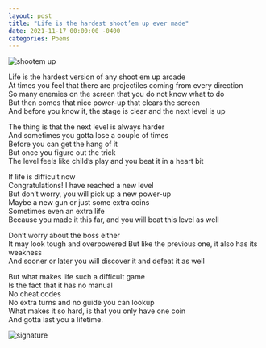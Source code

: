 ```yaml
---
layout: post
title: "Life is the hardest shoot’em up ever made"
date: 2021-11-17 00:00:00 -0400
categories: Poems
---
```



![shootem up](https://i.pinimg.com/originals/8f/e6/ec/8fe6ec532a1d815a1fb85ae0930fd578.gif)

Life is the hardest version of any shoot em up arcade <br>
At times you feel that there are projectiles coming from every direction <br>
So many enemies on the screen that you do not know what to do <br>
But then comes that nice power-up that clears the screen <br>
And before you know it, the stage is clear and the next level is up <br>

The thing is that the next level is always harder <br>
And sometimes you gotta lose a couple of times <br>
Before you can get the hang of it <br>
But once you figure out the trick <br>
The level feels like child’s play and you beat it in a heart bit <br>

If life is difficult now <br>
Congratulations! I have reached a new level <br>
But don’t worry, you will pick up a new power-up <br>
Maybe a new gun or just some extra coins <br>
Sometimes even an extra life <br>
Because you made it this far, and you will beat this level as well <br>

Don’t worry about the boss either <br>
It may look tough and overpowered 
But like the previous one, it also has its weakness <br>
And sooner or later you will discover it and defeat it as well <br>

But what makes life such a difficult game <br>
Is the fact that it has no manual <br>
No cheat codes <br>
No extra turns and no guide you can lookup <br>
What makes it so hard, is that you only have one coin <br>
And gotta last you a lifetime. <br>

![signature](https://robertalberto.com/ttdlmr.png) <br>
